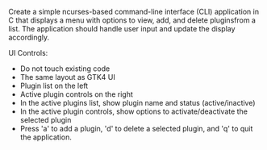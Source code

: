 Create a simple ncurses-based command-line interface (CLI) application in C that displays a menu with options to view, add, and delete pluginsfrom a list. The application should handle user input and update the display accordingly.

UI Controls:
- Do not touch existing code
- The same layout as GTK4 UI
- Plugin list on the left
- Active plugin controls on the right
- In the active plugins list, show plugin name and status (active/inactive)
- In the active plugin controls, show options to activate/deactivate the selected plugin
- Press 'a' to add a plugin, 'd' to delete a selected plugin, and 'q' to quit the application.

